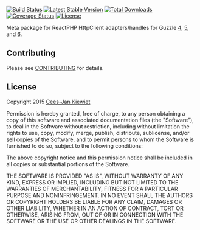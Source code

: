 [![Build Status](https://travis-ci.org/WyriHaximus/react-guzzle-http-client.png)](https://travis-ci.org/WyriHaximus/react-guzzle-http-client)
[![Latest Stable Version](https://poser.pugx.org/WyriHaximus/react-guzzle-http-client/v/stable.png)](https://packagist.org/packages/WyriHaximus/react-guzzle-http-client)
[![Total Downloads](https://poser.pugx.org/WyriHaximus/react-guzzle-http-client/downloads.png)](https://packagist.org/packages/WyriHaximus/react-guzzle-http-client)
[![Coverage Status](https://coveralls.io/repos/WyriHaximus/react-guzzle-http-client/badge.png)](https://coveralls.io/r/WyriHaximus/react-guzzle-http-client)
[![License](https://poser.pugx.org/wyrihaximus/react-guzzle-http-client/license.png)](https://packagist.org/packages/wyrihaximus/react-guzzle-http-client)

Meta package for ReactPHP HttpClient adapters/handles for Guzzle [4](https://github.com/WyriHaximus/ReactGuzzle), [5](https://github.com/WyriHaximus/ReactGuzzleRing), and [6](https://github.com/WyriHaximus/react-guzzle-psr7).

## Contributing ##

Please see [CONTRIBUTING](CONTRIBUTING.md) for details.

## License ##

Copyright 2015 [Cees-Jan Kiewiet](http://wyrihaximus.net/)

Permission is hereby granted, free of charge, to any person
obtaining a copy of this software and associated documentation
files (the "Software"), to deal in the Software without
restriction, including without limitation the rights to use,
copy, modify, merge, publish, distribute, sublicense, and/or sell
copies of the Software, and to permit persons to whom the
Software is furnished to do so, subject to the following
conditions:

The above copyright notice and this permission notice shall be
included in all copies or substantial portions of the Software.

THE SOFTWARE IS PROVIDED "AS IS", WITHOUT WARRANTY OF ANY KIND,
EXPRESS OR IMPLIED, INCLUDING BUT NOT LIMITED TO THE WARRANTIES
OF MERCHANTABILITY, FITNESS FOR A PARTICULAR PURPOSE AND
NONINFRINGEMENT. IN NO EVENT SHALL THE AUTHORS OR COPYRIGHT
HOLDERS BE LIABLE FOR ANY CLAIM, DAMAGES OR OTHER LIABILITY,
WHETHER IN AN ACTION OF CONTRACT, TORT OR OTHERWISE, ARISING
FROM, OUT OF OR IN CONNECTION WITH THE SOFTWARE OR THE USE OR
OTHER DEALINGS IN THE SOFTWARE.
